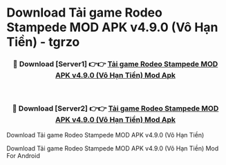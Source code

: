 # Download Tải game Rodeo Stampede MOD APK v4.9.0 (Vô Hạn Tiền) - tgrzo


<div align="center">
<h3>🔴 Download [Server1] 👉👉 <a href="https://apk-comot.site?title=Tải_game_Rodeo_Stampede_MOD_APK_v4.9.0_(Vô_Hạn_Tiền)">Tải game Rodeo Stampede MOD APK v4.9.0 (Vô Hạn Tiền) Mod Apk</a></h3><br>
<h3>🔴 Download [Server2] 👉👉 <a href="https://apk-comot.site?title=Tải_game_Rodeo_Stampede_MOD_APK_v4.9.0_(Vô_Hạn_Tiền)">Tải game Rodeo Stampede MOD APK v4.9.0 (Vô Hạn Tiền) Mod Apk</a></h3>
</div>



Download Tải game Rodeo Stampede MOD APK v4.9.0 (Vô Hạn Tiền) 

Download Tải game Rodeo Stampede MOD APK v4.9.0 (Vô Hạn Tiền) Mod For Android